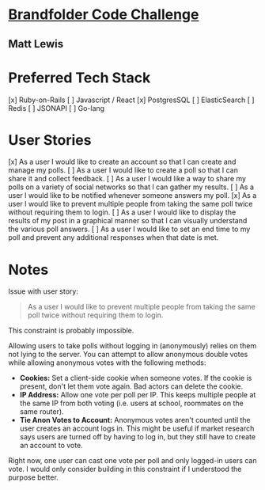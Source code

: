 # [Brandfolder Code Challenge](https://github.com/brandfolder/code-challenge)

## Matt Lewis

# Preferred Tech Stack

[x] Ruby-on-Rails
[ ] Javascript / React
[x] PostgresSQL
[ ] ElasticSearch
[ ] Redis
[ ] JSONAPI
[ ] Go-lang

# User Stories

[x] As a user I would like to create an account so that I can create and manage my polls.
[ ] As a user I would like to create a poll so that I can share it and collect feedback.
[ ] As a user I would like a way to share my polls on a variety of social networks so that I can gather my results.
[ ] As a user I would like to be notified whenever someone answers my poll.
[x] As a user I would like to prevent multiple people from taking the same poll twice without requiring them to login.
[ ] As a user I would like to display the results of my post in a graphical manner so that I can visually understand the various poll answers.
[ ] As a user I would like to set an end time to my poll and prevent any additional responses when that date is met.

# Notes

Issue with user story:

> As a user I would like to prevent multiple people from taking the same poll twice without requiring them to login.

This constraint is probably impossible.

Allowing users to take polls without logging in (anonymously) relies on them not lying to the server. You can attempt to allow anonymous double votes while allowing anonymous votes with the following methods:

* **Cookies:** Set a client-side cookie when someone votes. If the cookie is present, don't let them vote again. Bad actors can delete the cookie.
* **IP Address:** Allow one vote per poll per IP. This keeps multiple people at the same IP from both voting (i.e. users at school, roommates on the same router).
* **Tie Anon Votes to Account:** Anonymous votes aren't counted until the user creates an account logs in. This might be useful if market research says users are turned off by having to log in, but they still have to create an account to vote.

Right now, one user can cast one vote per poll and only logged-in users can vote. I would only consider building in this constraint if I understood the purpose better. 